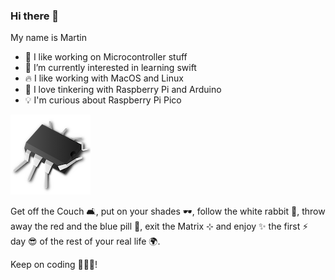 ### Hi there 👋

My name is Martin

- 🔭 I like working on Microcontroller stuff
- 🌱 I’m currently interested in learning swift
- 🔥 I like working with MacOS and Linux
- 🫶 I love tinkering with Raspberry Pi and Arduino
- 💡 I'm curious about Raspberry Pi Pico

![Logo](./logo.png)

Get off the Couch 🛋️, put on your shades 🕶️, follow the white rabbit 🐰, throw away the red and the blue pill 💊, exit the Matrix ⊹ and enjoy ✨ the first ⚡ day 😎 of the rest of your real life 🌍.

Keep on coding 🧑🏽‍💻!
